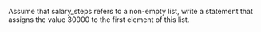 Assume that salary_steps refers to a non-empty list, write a statement that assigns the value 30000 to the first element of this list.
